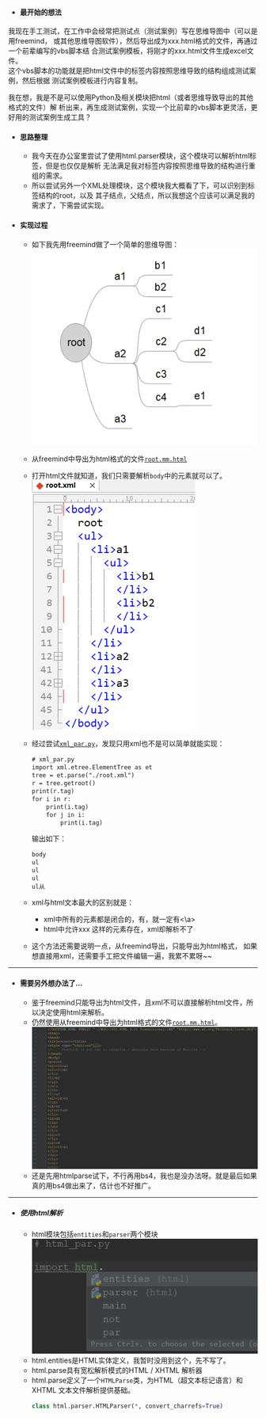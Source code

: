 - #### 最开始的想法
我现在手工测试，在工作中会经常把测试点（测试案例）写在思维导图中（可以是用freemind，
或其他思维导图软件），然后导出成为xxx.html格式的文件，再通过一个前辈编写的vbs脚本结
合测试案例模板，将刚才的xxx.html文件生成excel文件。  
这个vbs脚本的功能就是把html文件中的标签内容按照思维导致的结构组成测试案例，然后根据
测试案例模板进行内容复制。

我在想，我是不是可以使用Python及相关模块把html（或者思维导致导出的其他格式的文件）解
析出来，再生成测试案例，实现一个比前辈的vbs脚本更灵活，更好用的测试案例生成工具？

- #### 思路整理
    - 我今天在办公室里尝试了使用html.parser模块，这个模块可以解析html标签，但是也仅仅是解析
无法满足我对标签内容按照思维导致的结构进行重组的需求。
    - 所以尝试另外一个XML处理模块，这个模块我大概看了下，可以识别到标签结构的root，以及
其子结点，父结点，所以我想这个应该可以满足我的需求了，下需尝试实现。

- #### 实现过程
    - 如下我先用freemind做了一个简单的思维导图：  
    ![](../../resources/image/xml解析-001.png)
    
    - 从freemind中导出为html格式的文件[`root.mm.html`](./root.mm.html)
    - 打开html文件就知道，我们只需要解析`body`中的元素就可以了。  
    ![](../../resources/image/xml解析-002.png)
    - 经过尝试[`xml_par.py`](./xml_par.py)，发现只用xml也不是可以简单就能实现：
        ```
        # xml_par.py
        import xml.etree.ElementTree as et
        tree = et.parse("./root.xml")
        r = tree.getroot()
        print(r.tag)
        for i in r:
            print(i.tag)
            for j in i:
                print(i.tag)
        ```
        输出如下：
        ```
        body
        ul
        ul
        ul
        ul从
        ```  
    - xml与html文本最大的区别就是：
        - xml中所有的元素都是闭合的，有<a>，就一定有<\a>
        - html中允许<a>xxx 这样的元素存在，xml却解析不了
    - 这个方法还需要说明一点，从freemind导出，只能导出为html格式，
    如果想直接用xml，还需要手工把文件编辑一遍，我累不累呀~~

---
    
- #### 需要另外想办法了...
    - 鉴于freemind只能导出为html文件，且xml不可以直接解析html文件，所以决定使用html来解析。
    - 仍然使用从freemind中导出为html格式的文件[`root.mm.html`](./root.mm.html)。  
    ![](../../resources/image/xml解析-003.png)
    - 还是先用htmlparse试下，不行再用bs4，我也是没办法呀。就是最后如果真的用bs4做出来了，估计也不好推广。

---

- ##### 使用html解析
    - html模块包括`entities`和`parser`两个模块  
    ![](../../resources/image/html解析-001.png)
    - html.entities是HTML实体定义，我暂时没用到这个，先不写了。
    - html.parse具有宽松解析模式的HTML / XHTML 解析器
    - html.parse定义了一个`HTMLParse`类，为HTML（超文本标记语言）和XHTML 文本文件解析提供基础。
        ```python
        class html.parser.HTMLParser(*, convert_charrefs=True)

        ```
    



